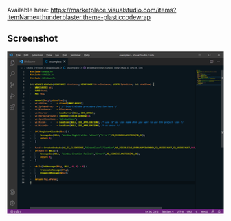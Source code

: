 Available here: https://marketplace.visualstudio.com/items?itemName=thunderblaster.theme-plasticcodewrap

## Screenshot
![Screenshot](screenshot_2021-05-03_143229.png)
